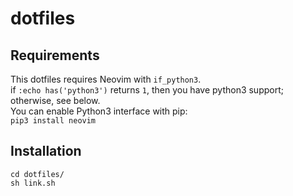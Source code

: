 # dotfiles


## Requirements
This dotfiles requires Neovim with ```if_python3```.  
if ```:echo has('python3')``` returns ```1```, then you have python3 support; otherwise, see below.  
You can enable Python3 interface with pip:  
```pip3 install neovim```  

## Installation

```shell
cd dotfiles/
sh link.sh
```
